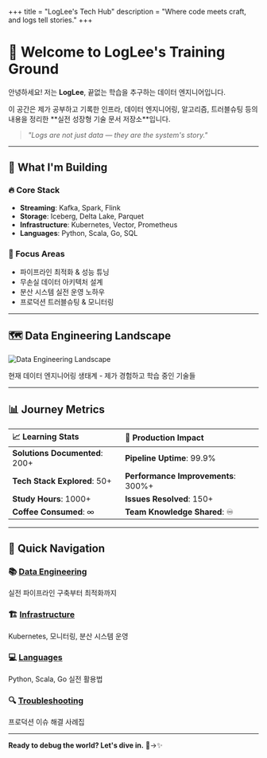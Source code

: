 +++
title = "LogLee's Tech Hub"
description = "Where code meets craft, and logs tell stories."
+++

<div class="hero-section">

# 👋 Welcome to LogLee's Training Ground

안녕하세요! 저는 **LogLee**, 끝없는 학습을 추구하는 데이터 엔지니어입니다.

<div class="profile-intro">
이 공간은 제가 공부하고 기록한 인프라, 데이터 엔지니어링, 알고리즘, 트러블슈팅 등의 내용을 정리한 **실전 성장형 기술 문서 저장소**입니다.
</div>

> _"Logs are not just data — they are the system's story."_  

</div>

---

## 🎯 What I'm Building

<div class="tech-grid">

### 🔥 Core Stack
- **Streaming**: Kafka, Spark, Flink
- **Storage**: Iceberg, Delta Lake, Parquet  
- **Infrastructure**: Kubernetes, Vector, Prometheus
- **Languages**: Python, Scala, Go, SQL

### 🧠 Focus Areas
- 파이프라인 최적화 & 성능 튜닝
- 무손실 데이터 아키텍처 설계
- 분산 시스템 실전 운영 노하우
- 프로덕션 트러블슈팅 & 모니터링

</div>

---

## 🗺️ Data Engineering Landscape

<div class="landscape-container">
<img src="/images/de-landscape.png" alt="Data Engineering Landscape" class="landscape-image">
<p class="image-caption">현재 데이터 엔지니어링 생태계 - 제가 경험하고 학습 중인 기술들</p>
</div>

---

## 📊 Journey Metrics

<div class="stats-grid">

| 📈 **Learning Stats** | 🔧 **Production Impact** |
|:---------------------|:-------------------------|
| **Solutions Documented**: 200+ | **Pipeline Uptime**: 99.9% |
| **Tech Stack Explored**: 50+ | **Performance Improvements**: 300%+ |
| **Study Hours**: 1000+ | **Issues Resolved**: 150+ |
| **Coffee Consumed**: ∞ | **Team Knowledge Shared**: ♾️ |

</div>

---

## 🚀 Quick Navigation

<div class="nav-cards">

### 📚 [Data Engineering](/categories/data-engineering/)
실전 파이프라인 구축부터 최적화까지

### 🏗️ [Infrastructure](/categories/infrastructure/) 
Kubernetes, 모니터링, 분산 시스템 운영

### 💻 [Languages](/categories/language/)
Python, Scala, Go 실전 활용법

### 🔍 [Troubleshooting](/categories/troubleshooting/)
프로덕션 이슈 해결 사례집

</div>

---

<div class="footer-message">

**Ready to debug the world? Let's dive in.** 🐛→✨

</div>
